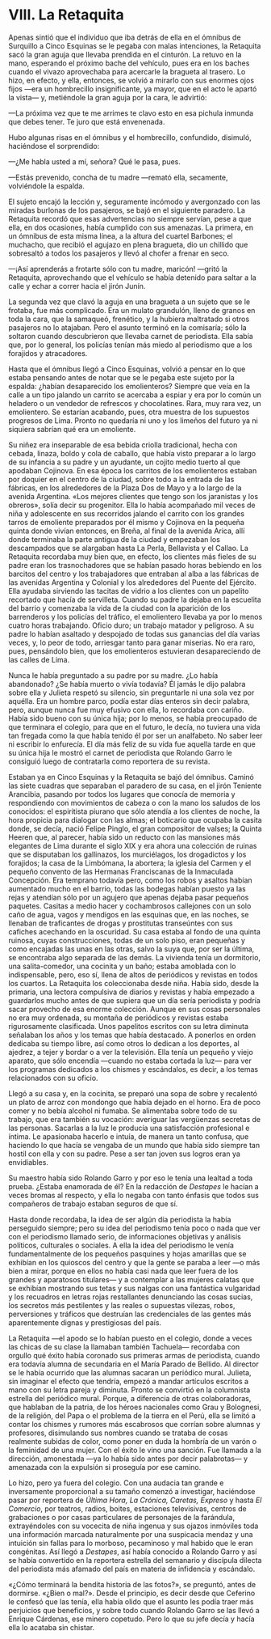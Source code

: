 # VIII. La Retaquita

Apenas sintió que el individuo que iba detrás de ella en el ómnibus de Surquillo a Cinco Esquinas se le pegaba con malas intenciones, la Retaquita sacó la gran aguja que llevaba prendida en el cinturón. La retuvo en la mano, esperando el próximo bache del vehículo, pues era en los baches cuando el vivazo aprovechaba para acercarle la bragueta al trasero. Lo hizo, en efecto, y ella, entonces, se volvió a mirarlo con sus enormes ojos fijos —era un hombrecillo insignificante, ya mayor, que en el acto le apartó la vista— y, metiéndole la gran aguja por la cara, le advirtió:

—La próxima vez que te me arrimes te clavo esto en esa pichula inmunda que debes tener. Te juro que está envenenada.

Hubo algunas risas en el ómnibus y el hombrecillo, confundido, disimuló, haciéndose el sorprendido:

—¿Me habla usted a mí, señora? Qué le pasa, pues.

—Estás prevenido, concha de tu madre —remató ella, secamente, volviéndole la espalda.

El sujeto encajó la lección y, seguramente incómodo y avergonzado con las miradas burlonas de los pasajeros, se bajó en el siguiente paradero. La Retaquita recordó que esas advertencias no siempre servían, pese a que ella, en dos ocasiones, había cumplido con sus amenazas. La primera, en un ómnibus de esta misma línea, a la altura del cuartel Barbones; el muchacho, que recibió el agujazo en plena bragueta, dio un chillido que sobresaltó a todos los pasajeros y llevó al chofer a frenar en seco.

—¡Así aprenderás a frotarte sólo con tu madre, maricón! —gritó la Retaquita, aprovechando que el vehículo se había detenido para saltar a la calle y echar a correr hacia el jirón Junín.

La segunda vez que clavó la aguja en una bragueta a un sujeto que se le frotaba, fue más complicado. Era un mulato grandulón, lleno de granos en toda la cara, que la samaqueó, frenético, y la hubiera maltratado si otros pasajeros no lo atajaban. Pero el asunto terminó en la comisaría; sólo la soltaron cuando descubrieron que llevaba carnet de periodista. Ella sabía que, por lo general, los policías tenían más miedo al periodismo que a los forajidos y atracadores.

Hasta que el ómnibus llegó a Cinco Esquinas, volvió a pensar en lo que estaba pensando antes de notar que se le pegaba este sujeto por la espalda: ¿habían desaparecido los emolienteros? Siempre que veía en la calle a un tipo jalando un carrito se acercaba a espiar y era por lo común un heladero o un vendedor de refrescos y chocolatines. Rara, muy rara vez, un emolientero. Se estarían acabando, pues, otra muestra de los supuestos progresos de Lima. Pronto no quedaría ni uno y los limeños del futuro ya ni siquiera sabrían qué era un emoliente.

Su niñez era inseparable de esa bebida criolla tradicional, hecha con cebada, linaza, boldo y cola de caballo, que había visto preparar a lo largo de su infancia a su padre y un ayudante, un cojito medio tuerto al que apodaban Cojinova. En esa época los carritos de los emolienteros estaban por doquier en el centro de la ciudad, sobre todo a la entrada de las fábricas, en los alrededores de la Plaza Dos de Mayo y a lo largo de la avenida Argentina. «Los mejores clientes que tengo son los jaranistas y los obreros», solía decir su progenitor. Ella lo había acompañado mil veces de niña y adolescente en sus recorridos jalando el carrito con los grandes tarros de emoliente preparados por él mismo y Cojinova en la pequeña quinta donde vivían entonces, en Breña, al final de la avenida Arica, allí donde terminaba la parte antigua de la ciudad y empezaban los descampados que se alargaban hasta La Perla, Bellavista y el Callao. La Retaquita recordaba muy bien que, en efecto, los clientes más fieles de su padre eran los trasnochadores que se habían pasado horas bebiendo en los barcitos del centro y los trabajadores que entraban al alba a las fábricas de las avenidas Argentina y Colonial y los alrededores del Puente del Ejército. Ella ayudaba sirviendo las tacitas de vidrio a los clientes con un papelito recortado que hacía de servilleta. Cuando su padre la dejaba en la escuelita del barrio y comenzaba la vida de la ciudad con la aparición de los barrenderos y los policías del tráfico, el emolientero llevaba ya por lo menos cuatro horas trabajando. Oficio duro; un trabajo matador y peligroso. A su padre lo habían asaltado y despojado de todas sus ganancias del día varias veces, y, lo peor de todo, arriesgar tanto para ganar miserias. No era raro, pues, pensándolo bien, que los emolienteros estuvieran desapareciendo de las calles de Lima.

Nunca le había preguntado a su padre por su madre. ¿Lo había abandonado? ¿Se había muerto o vivía todavía? Él jamás le dijo palabra sobre ella y Julieta respetó su silencio, sin preguntarle ni una sola vez por aquélla. Era un hombre parco, podía estar días enteros sin decir palabra, pero, aunque nunca fue muy efusivo con ella, lo recordaba con cariño. Había sido bueno con su única hija; por lo menos, se había preocupado de que terminara el colegio, para que en el futuro, le decía, no tuviera una vida tan fregada como la que había tenido él por ser un analfabeto. No saber leer ni escribir lo enfurecía. El día más feliz de su vida fue aquella tarde en que su única hija le mostró el carnet de periodista que Rolando Garro le consiguió luego de contratarla como reportera de su revista.

Estaban ya en Cinco Esquinas y la Retaquita se bajó del ómnibus. Caminó las siete cuadras que separaban el paradero de su casa, en el jirón Teniente Arancibia, pasando por todos los lugares que conocía de memoria y respondiendo con movimientos de cabeza o con la mano los saludos de los conocidos: el espiritista piurano que sólo atendía a los clientes de noche, la hora propicia para dialogar con las almas; el boticario que ocupaba la casita donde, se decía, nació Felipe Pinglo, el gran compositor de valses; la Quinta Heeren que, al parecer, había sido un reducto con las mansiones más elegantes de Lima durante el siglo XIX y era ahora una colección de ruinas que se disputaban los gallinazos, los murciélagos, los drogadictos y los forajidos; la casa de la Limbómana, la abortera; la iglesia del Carmen y el pequeño convento de las Hermanas Franciscanas de la Inmaculada Concepción. Era temprano todavía pero, como los robos y asaltos habían aumentado mucho en el barrio, todas las bodegas habían puesto ya las rejas y atendían sólo por un agujero que apenas dejaba pasar pequeños paquetes. Casitas a medio hacer y cochambrosos callejones con un solo caño de agua, vagos y mendigos en las esquinas que, en las noches, se llenaban de traficantes de drogas y prostitutas transeúntes con sus cafiches acechando en la oscuridad. Su casa estaba al fondo de una quinta ruinosa, cuyas construcciones, todas de un solo piso, eran pequeñas y como encajadas las unas en las otras, salvo la suya que, por ser la última, se encontraba algo separada de las demás. La vivienda tenía un dormitorio, una salita-comedor, una cocinita y un baño; estaba amoblada con lo indispensable, pero, eso sí, llena de altos de periódicos y revistas en todos los cuartos. La Retaquita los coleccionaba desde niña. Había sido, desde la primaria, una lectora compulsiva de diarios y revistas y había empezado a guardarlos mucho antes de que supiera que un día sería periodista y podría sacar provecho de esa enorme colección. Aunque en sus cosas personales no era muy ordenada, su montaña de periódicos y revistas estaba rigurosamente clasificada. Unos papelitos escritos con su letra diminuta señalaban los años y los temas que había destacado. A ponerlos en orden dedicaba su tiempo libre, así como otros lo dedican a los deportes, al ajedrez, a tejer y bordar o a ver la televisión. Ella tenía un pequeño y viejo aparato, que sólo encendía —cuando no estaba cortada la luz— para ver los programas dedicados a los chismes y escándalos, es decir, a los temas relacionados con su oficio.

Llegó a su casa y, en la cocinita, se preparó una sopa de sobre y recalentó un plato de arroz con mondongo que había dejado en el horno. Era de poco comer y no bebía alcohol ni fumaba. Se alimentaba sobre todo de su trabajo, que era también su vocación: averiguar las vergüenzas secretas de las personas. Sacarlas a la luz le producía una satisfacción profesional e íntima. Le apasionaba hacerlo e intuía, de manera un tanto confusa, que haciendo lo que hacía se vengaba de un mundo que había sido siempre tan hostil con ella y con su padre. Pese a ser tan joven sus logros eran ya envidiables.

Su maestro había sido Rolando Garro y por eso le tenía una lealtad a toda prueba. ¿Estaba enamorada de él? En la redacción de _Destapes_ le hacían a veces bromas al respecto, y ella lo negaba con tanto énfasis que todos sus compañeros de trabajo estaban seguros de que sí.

Hasta donde recordaba, la idea de ser algún día periodista la había perseguido siempre; pero su idea del periodismo tenía poco o nada que ver con el periodismo llamado serio, de informaciones objetivas y análisis políticos, culturales o sociales. A ella la idea del periodismo le venía fundamentalmente de los pequeños pasquines y hojas amarillas que se exhibían en los quioscos del centro y que la gente se paraba a leer —o más bien a mirar, porque en ellos no había casi nada que leer fuera de los grandes y aparatosos titulares— y a contemplar a las mujeres calatas que se exhibían mostrando sus tetas y sus nalgas con una fantástica vulgaridad y los recuadros en letras rojas restallantes denunciando las cosas sucias, los secretos más pestilentes y las reales o supuestas vilezas, robos, perversiones y tráficos que destruían las credenciales de las gentes más aparentemente dignas y prestigiosas del país.

La Retaquita —el apodo se lo habían puesto en el colegio, donde a veces las chicas de su clase la llamaban también Tachuela— recordaba con orgullo qué éxito había coronado sus primeras armas de periodista, cuando era todavía alumna de secundaria en el María Parado de Bellido. Al director se le había ocurrido que las alumnas sacaran un periódico mural. Julieta, sin imaginar el efecto que tendría, empezó a mandar artículos escritos a mano con su letra pareja y diminuta. Pronto se convirtió en la columnista estrella del periódico mural. Porque, a diferencia de otras colaboradoras, que hablaban de la patria, de los héroes nacionales como Grau y Bolognesi, de la religión, del Papa o el problema de la tierra en el Perú, ella se limitó a contar los chismes y rumores más escabrosos que corrían sobre alumnas y profesores, disimulando sus nombres cuando se trataba de cosas realmente subidas de color, como poner en duda la hombría de un varón o la feminidad de una mujer. Con el éxito le vino una sanción. Fue llamada a la dirección, amonestada —ya lo había sido antes por decir palabrotas— y amenazada con la expulsión si proseguía por ese camino.

Lo hizo, pero ya fuera del colegio. Con una audacia tan grande e inversamente proporcional a su tamaño comenzó a investigar, haciéndose pasar por reportera de _Última Hora, La Crónica, Caretas, Expreso_ y hasta _El Comercio_, por teatros, radios, boites, estaciones televisivas, centros de grabaciones o por casas particulares de personajes de la farándula, extrayéndoles con su vocecita de niña ingenua y sus ojazos inmóviles toda una información marcada naturalmente por una suspicacia mendaz y una intuición sin fallas para lo morboso, pecaminoso y mal habido que le eran congénitas. Así llegó a _Destapes_, así había conocido a Rolando Garro y así se había convertido en la reportera estrella del semanario y discípula dilecta del periodista más afamado del país en materia de infidencia y escándalo.

«¿Cómo terminará la bendita historia de las fotos?», se preguntó, antes de dormirse. «¿Bien o mal?». Desde el principio, es decir desde que Ceferino le confesó que las tenía, ella había olido que el asunto les podía traer más perjuicios que beneficios, y sobre todo cuando Rolando Garro se las llevó a Enrique Cárdenas, ese minero copetudo. Pero lo que su jefe decía y hacía ella lo acataba sin chistar.

